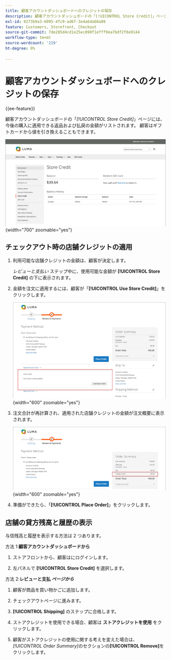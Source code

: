 ```yaml
---
title: 顧客アカウントダッシュボードへのクレジットの保存
description: 顧客アカウントダッシュボードの「[!UICONTROL Store Credit]」ページには、今後の購入に適用できる返品および払戻の金額がリストされます。
exl-id: 9273b9a3-6095-4fc9-ad6f-3e4a6da60a89
feature: Customers, Storefront, Checkout
source-git-commit: 7de285d4cd1e25ec890f1efff9ea7bdf2f0a9144
workflow-type: tm+mt
source-wordcount: '219'
ht-degree: 0%

---
```


# 顧客アカウントダッシュボードへのクレジットの保存

{{ee-feature}}

顧客アカウントダッシュボードの「_[!UICONTROL Store Credit]_」ページには、今後の購入に適用できる返品および払戻の金額がリストされます。 顧客はギフトカードから値を引き換えることもできます。

![&#x200B; 顧客店舗クレジット &#x200B;](assets/account-dashboard-store-credit.png){width="700" zoomable="yes"}

## チェックアウト時の店舗クレジットの適用

1. 利用可能な店舗クレジットの金額は、顧客が決定します。

   _レビューと支払い_ ステップ中に、使用可能な金額が **[!UICONTROL Store Credit]** の下に表示されます。

1. 金額を注文に適用するには、顧客が「**[!UICONTROL Use Store Credit]**」をクリックします。

   ![&#x200B; チェックアウト時にストアクレジットを使用 &#x200B;](assets/storefront-checkout-use-store-credit.png){width="600" zoomable="yes"}

1. 注文合計が再計算され、適用された店舗クレジットの金額が注文概要に表示されます。

   ![&#x200B; 店舗クレジットが適用された注文概要 &#x200B;](assets/storefront-checkout-use-store-credit-order-summary.png){width="600" zoomable="yes"}

1. 準備ができたら、「**[!UICONTROL Place Order]**」をクリックします。

## 店舗の貸方残高と履歴の表示

与信残高と履歴を表示する方法は 2 つあります。

方法 1:**顧客アカウントダッシュボードから**

1. ストアフロントから、顧客はにログインします。

1. 左パネルで **[!UICONTROL Store Credit]** を選択します。

方法 2:**レビューと支払 _ページから_**

1. 顧客が商品を買い物かごに追加します。

1. チェックアウトページに進みます。

1. **[!UICONTROL Shipping]** のステップに合格します。

1. ストアクレジットを使用できる場合、顧客は **ストアクレジットを使用** をクリックします。

1. 顧客がストアクレジットの使用に関する考えを変えた場合は、_[!UICONTROL Order Summary]_&#x200B;のセクションの&#x200B;**[!UICONTROL Remove]**&#x200B;をクリックします。
